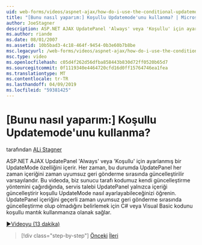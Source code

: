 ```yaml
---
uid: web-forms/videos/aspnet-ajax/how-do-i-use-the-conditional-updatemode-of-the-updatepanel
title: "[Bunu nasıl yaparım:] Koşullu Updatemode'unu kullanma? | Microsoft Docs"
author: JoeStagner
description: ASP.NET AJAX UpdatePanel 'Always' veya 'Koşullu' için ayarlanmış bir UpdateMode özelliğini içerir. Her zaman UpdatePan durumda varsayılandır...
ms.author: riande
ms.date: 08/01/2007
ms.assetid: 10b5bad3-4c18-464f-9454-0b3e60b7b8be
msc.legacyurl: /web-forms/videos/aspnet-ajax/how-do-i-use-the-conditional-updatemode-of-the-updatepanel
msc.type: video
ms.openlocfilehash: c05d4f262d56dfba858443b830d72ff0520b65d7
ms.sourcegitcommit: 0f1119340e4464720cfd16d0ff15764746ea1fea
ms.translationtype: MT
ms.contentlocale: tr-TR
ms.lasthandoff: 04/09/2019
ms.locfileid: "59381425"
---
```

# <a name="how-do-i-use-the-conditional-updatemode-of-the-updatepanel"></a>[Bunu nasıl yaparım:] Koşullu Updatemode'unu kullanma?

tarafından [ALi Stagner](https://github.com/JoeStagner)

ASP.NET AJAX UpdatePanel 'Always' veya 'Koşullu' için ayarlanmış bir UpdateMode özelliğini içerir. Her zaman, bu durumda UpdatePanel her zaman içeriğini zaman uyumsuz geri gönderme sırasında güncelleştirilir varsayılandır. Bu videoda, biz sunucu tarafı kodumuz kendi güncelleştirme yöntemini çağırdığında, servis talebi UpdatePanel yalnızca içeriği güncelleştirir koşullu UpdateMode nasıl ayarlayabileceğinizi öğrenin. UpdatePanel içeriğini geçerli zaman uyumsuz geri gönderme sırasında güncelleştirme olup olmadığını belirlemek için C# veya Visual Basic kodunu koşullu mantık kullanmanıza olanak sağlar.

[&#9654;Videoyu (13 dakika)](https://channel9.msdn.com/Blogs/ASP-NET-Site-Videos/how-do-i-use-the-conditional-updatemode-of-the-updatepanel)

> [!div class="step-by-step"]
> [Önceki](how-do-i-determine-whether-an-asynchronous-postback-has-occurred.md)
> [İleri](how-do-i-implement-the-persistent-communications-pattern-with-the-updatepanel.md)

